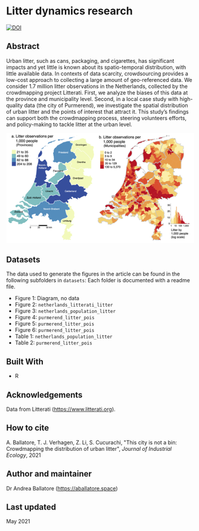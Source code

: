 # Litter dynamics research

[![DOI](https://zenodo.org/badge/275195604.svg)](https://zenodo.org/badge/latestdoi/275195604)

## Abstract

Urban litter, such as cans, packaging, and cigarettes, has significant impacts and yet little is known about its spatio-temporal distribution, with little available data. In contexts of data scarcity, crowdsourcing provides a low-cost approach to collecting a large amount of geo-referenced data. We consider 1.7 million litter observations in the Netherlands, collected by the crowdmapping project Litterati. First, we analyze the biases of this data at the province and municipality level. Second, in a local case study with high-quality data (the city of Purmerend), we investigate the spatial distribution of urban litter and the points of interest that attract it. This study’s findings can support both the crowdmapping process, steering volunteers efforts, and policy-making to tackle litter at the urban level.

![Distribution of Litterati observations in the Netherlands](https://github.com/andrea-ballatore/litter-dynamics/blob/master/figures/3%20litter_vs_pop_gementee_map-v3.png) 

## Datasets

The data used to generate the figures in the article can be found in the following subfolders in `datasets`:
Each folder is documented with a readme file.

- Figure 1: Diagram, no data
- Figure 2: `netherlands_litterati_litter`
- Figure 3: `netherlands_population_litter`
- Figure 4: `purmerend_litter_pois`
- Figure 5: `purmerend_litter_pois`
- Figure 6: `purmerend_litter_pois`
- Table 1: `netherlands_population_litter`
- Table 2: `purmerend_litter_pois`

## Built With

* R

## Acknowledgements

Data from Litterati (https://www.litterati.org).

## How to cite

A. Ballatore, T. J. Verhagen, Z. Li, S. Cucurachi, "This city is not a bin: Crowdmapping the distribution of urban litter", _Journal of Industrial Ecology_, 2021

## Author and maintainer

Dr Andrea Ballatore (https://aballatore.space)

## Last updated

May 2021


